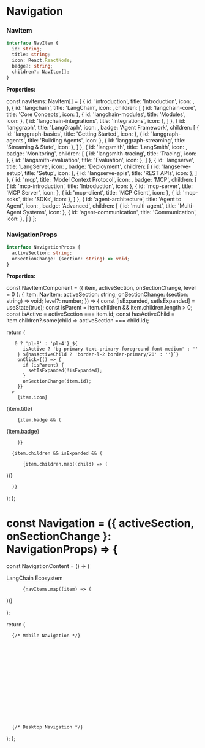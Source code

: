 # Navigation

### NavItem

```typescript
interface NavItem {
  id: string;
  title: string;
  icon: React.ReactNode;
  badge?: string;
  children?: NavItem[];
}
```

**Properties:**


const navItems: NavItem[] = [
  {
    id: 'introduction',
    title: 'Introduction',
    icon: ,
  },
  {
    id: 'langchain',
    title: 'LangChain',
    icon: ,
    children: [
      { id: 'langchain-core', title: 'Core Concepts', icon:  },
      { id: 'langchain-modules', title: 'Modules', icon:  },
      { id: 'langchain-integrations', title: 'Integrations', icon:  },
    ]
  },
  {
    id: 'langgraph',
    title: 'LangGraph',
    icon: ,
    badge: 'Agent Framework',
    children: [
      { id: 'langgraph-basics', title: 'Getting Started', icon:  },
      { id: 'langgraph-agents', title: 'Building Agents', icon:  },
      { id: 'langgraph-streaming', title: 'Streaming & State', icon:  },
    ]
  },
  {
    id: 'langsmith',
    title: 'LangSmith',
    icon: ,
    badge: 'Monitoring',
    children: [
      { id: 'langsmith-tracing', title: 'Tracing', icon:  },
      { id: 'langsmith-evaluation', title: 'Evaluation', icon:  },
    ]
  },
  {
    id: 'langserve',
    title: 'LangServe',
    icon: ,
    badge: 'Deployment',
    children: [
      { id: 'langserve-setup', title: 'Setup', icon:  },
      { id: 'langserve-apis', title: 'REST APIs', icon:  },
    ]
  },
  {
    id: 'mcp',
    title: 'Model Context Protocol',
    icon: ,
    badge: 'MCP',
    children: [
      { id: 'mcp-introduction', title: 'Introduction', icon:  },
      { id: 'mcp-server', title: 'MCP Server', icon:  },
      { id: 'mcp-client', title: 'MCP Client', icon:  },
      { id: 'mcp-sdks', title: 'SDKs', icon:  },
    ]
  },
  {
    id: 'agent-architecture',
    title: 'Agent to Agent',
    icon: ,
    badge: 'Advanced',
    children: [
      { id: 'multi-agent', title: 'Multi-Agent Systems', icon:  },
      { id: 'agent-communication', title: 'Communication', icon:  },
    ]
  }
];

### NavigationProps

```typescript
interface NavigationProps {
  activeSection: string;
  onSectionChange: (section: string) => void;
}
```

**Properties:**


const NavItemComponent = ({ item, activeSection, onSectionChange, level = 0 }: {
  item: NavItem;
  activeSection: string;
  onSectionChange: (section: string) => void;
  level?: number;
}) => {
  const [isExpanded, setIsExpanded] = useState(true);
  const isParent = item.children && item.children.length > 0;
  const isActive = activeSection === item.id;
  const hasActiveChild = item.children?.some(child => activeSection === child.id);

  return (
    
       0 ? 'pl-8' : 'pl-4'} ${
          isActive ? 'bg-primary text-primary-foreground font-medium' : ''
        } ${hasActiveChild ? 'border-l-2 border-primary/20' : ''}`}
        onClick={() => {
          if (isParent) {
            setIsExpanded(!isExpanded);
          }
          onSectionChange(item.id);
        }}
      >
        {item.icon}
        
{item.title}

        {item.badge && (
          
{item.badge}

        )}
      
      {item.children && isExpanded && (
        
          {item.children.map((child) => (
            
))}

      )}
    
  );
};

# const Navigation = ({ activeSection, onSectionChange }: NavigationProps) => {
  const NavigationContent = () => (
    
      
        
LangChain Ecosystem

        
          {navItems.map((item) => (
            
))}

      


  );

  return (
    
      {/* Mobile Navigation */}
      
        
          
            
              


          
          
            


        



      {/* Desktop Navigation */}
      
        


    
  );
};